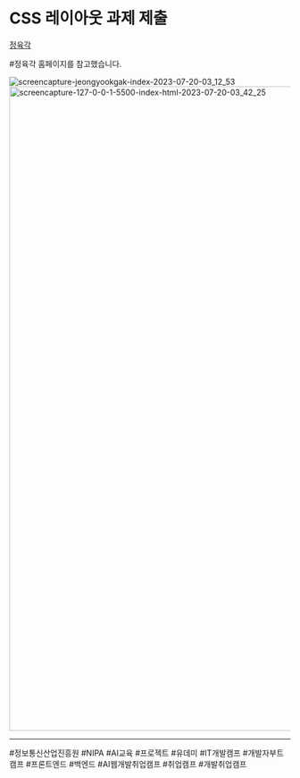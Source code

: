 # CSS 레이아웃 과제 제출

[정육각](https://www.jeongyookgak.com/index)

#정육각 홈페이지를 참고했습니다.

![screencapture-jeongyookgak-index-2023-07-20-03_12_53](https://github.com/ckwlghks123/css-layout/assets/83552466/20176cac-001a-49d3-a097-c28ea5def562)
<img width="1153" alt="screencapture-127-0-0-1-5500-index-html-2023-07-20-03_42_25" src="https://github.com/ckwlghks123/css-layout/assets/83552466/59f0a747-a57b-419b-8385-f2eba3aea150">

* * *

#정보통신산업진흥원 #NIPA #AI교육 #프로젝트 #유데미 #IT개발캠프 #개발자부트캠프 #프론트엔드 #백엔드 #AI웹개발취업캠프 #취업캠프 #개발취업캠프   
